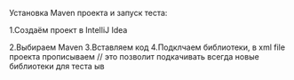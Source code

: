 Установка Maven проекта и запуск теста:

1.Создаём проект в IntelliJ Idea

2.Выбираем Maven
3.Вставляем код
4.Подклчаем библиотеки, в xml file проекта прописываем <dependency> // это позволит подкачивать всегда новые библиотеки для теста
ыв
